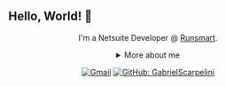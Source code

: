 ## Hello, World! 👋

<div align="center">
  
I'm a Netsuite Developer @ [Runsmart](https://runsmart.cloud/).

<details>
  <summary> More about me</summary>
<div align="left">
 
``` js
const gabs = {
    personal: {
        fullName: 'Gabriel Scarpelini Pavia',
        birthDate: '1998-09-17',
        pronouns: 'he' | 'his',
        interests: ['travel', 'games', 'language learning', 'code'],
        motivation: [
            'Develop my programming skills',
            'Improve the software development',
        ],
    },
    technical: {
        technologies: {
            frontEnd: {
                Javascript: [DOM, Netsuite],
                HTML: ['HTML5', 'Semantic HTML'],
                CSS: ['styled-components'],
            },
            backEnd: {
                Javascript: ['Node.js'],
                Python: [Flask, Class, Object Notation],
                SqlServer: [DML, DDL, Subquery, Functions]
            },
            architecture: ['Single Page Applications', 'Domain Driven Design', 'Feature First'],
        },
    }
}
```
  </div>
</details>

[![Gmail](https://img.shields.io/twitter/url?label=email&logo=gmail&style=social&url=http%3A%2F%2Fmailto%3Astephanyn7%40gmail.com)](mailto:gabriel.spavia@gmail.com)
[![GitHub: GabrielScarpelini](https://img.shields.io/github/followers/GabrielScarpelini?style=social)](https://github.com/GabrielScarpelini)
</div>
